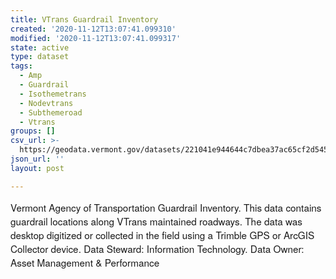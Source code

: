 ```yaml
---
title: VTrans Guardrail Inventory
created: '2020-11-12T13:07:41.099310'
modified: '2020-11-12T13:07:41.099317'
state: active
type: dataset
tags:
  - Amp
  - Guardrail
  - Isothemetrans
  - Nodevtrans
  - Subthemeroad
  - Vtrans
groups: []
csv_url: >-
  https://geodata.vermont.gov/datasets/221041e944644c7dbea37ac65cf2d545_15.csv?outSR=%7B%22latestWkid%22%3A32145%2C%22wkid%22%3A32145%7D
json_url: ''
layout: post

---
```

<span style='font-family: &quot;Avenir Next W01&quot;, &quot;Avenir Next W00&quot;, &quot;Avenir Next&quot;, Avenir, &quot;Helvetica Neue&quot;, Helvetica, Arial, sans-serif; font-size: 15.3333px;'>Vermont Agency of Transportation Guardrail Inventory. This data contains guardrail locations along VTrans maintained roadways. The data was desktop digitized or collected in the field using a Trimble GPS or ArcGIS Collector device. Data Steward: Information Technology. Data Owner: Asset Management &amp; Performance</span>

